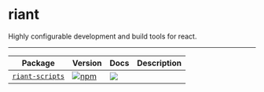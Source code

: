 # riant
Highly configurable development and build tools for react.

---

| Package | Version | Docs | Description |
| ------- | ------- | ---- | ----------- |
| [`riant-scripts`](/packages/riant-scripts) | [![npm](https://img.shields.io/npm/v/riant-scripts.svg?style=flat-square)](https://www.npmjs.com/package/riant-scripts) | [![](https://img.shields.io/badge/API%20Docs-markdown-lightgrey.svg?style=flat-square)](/packages/riant-scripts#readme) |  |
